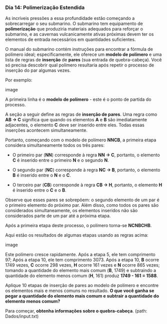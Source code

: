 ### Dia 14: Polimerização Estendida

As incríveis pressões a essa profundidade estão começando a sobrecarregar o seu submarino. O submarino tem equipamento de **polimerização** que produziria materiais adequados para reforçar o submarino, e as cavernas vulcanicamente ativas próximas devem ter os elementos de entrada necessários em quantidades suficientes.

O manual do submarino contém instruções para encontrar a fórmula de polímero ideal; especificamente, ele oferece um **modelo de polímero** e uma lista de regras de **inserção** de **pares** (sua entrada de quebra-cabeça). Você só precisa descobrir qual polímero resultaria após repetir o processo de inserção do par algumas vezes.

Por exemplo:

image

A primeira linha é o **modelo de polímero** - este é o ponto de partida do processo.

A seção a seguir define as regras de **inserção de pares**. Uma regra como **AB -> C** significa que quando os elementos **A** e **B** são imediatamente adjacentes, o elemento **C** deve ser inserido entre eles. Todas essas inserções acontecem simultaneamente.

Portanto, começando com o modelo de polímero **NNCB**, a primeira etapa considera simultaneamente todos os três pares:

- O primeiro par (**NN**) corresponde à regra **NN -> C**, portanto, o elemento **C** é inserido entre o primeiro **N** e o segundo **N**.

- O segundo par (**NC**) corresponde à regra **NC -> B**, portanto, o elemento **B** é inserido entre o **N** e o **C**.

- O terceiro par (**CB**) corresponde à regra **CB -> H**, portanto, o elemento **H** é inserido entre o **C** e o **B**.

Observe que esses pares se sobrepõem: o segundo elemento de um par é o primeiro elemento do próximo par. Além disso, como todos os pares são considerados simultaneamente, os elementos inseridos não são considerados parte de um par até a próxima etapa.

Após a primeira etapa deste processo, o polímero torna-se **NCNBCHB**.

Aqui estão os resultados de algumas etapas usando as regras acima:

image

Este polímero cresce rapidamente. Após a etapa 5, ele tem comprimento 97; Após a etapa 10, ele tem comprimento 3073. Após a etapa 10, **B** ocorre 1749 vezes, **C** ocorre 298 vezes, **H** ocorre 161 vezes e **N** ocorre 865 vezes; tomando a quantidade do elemento mais comum (**B**, 1749) e subtraindo a quantidade do elemento menos comum (**H**, 161) produz **1749 - 161 = 1588**.

Aplique 10 etapas de inserção de pares ao modelo de polímero e encontre os elementos mais e menos comuns no resultado. **O que você ganha se pegar a quantidade do elemento mais comum e subtrair a quantidade do elemento menos comum?**

Para começar, **obtenha informações sobre o quebra-cabeça**. (path: Dados/input.txt)